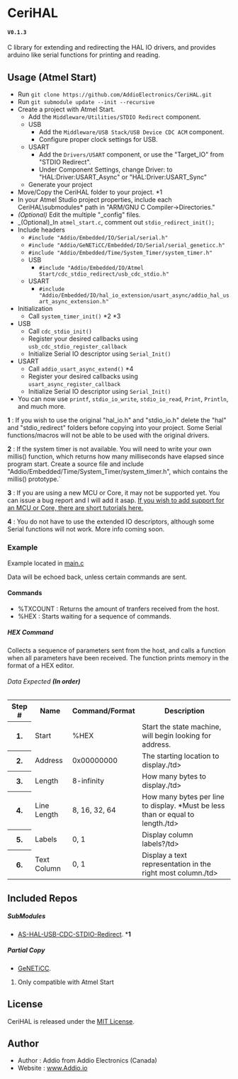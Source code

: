 # CeriHAL
#### `V0.1.3`

C library for extending and redirecting the HAL IO drivers, and provides arduino like serial functions for printing and reading.

 
## Usage (Atmel Start)

- Run `git clone https://github.com/AddioElectronics/CeriHAL.git`
- Run `git submodule update --init --recursive`
- Create a project with Atmel Start.
  - Add the `Middleware/Utilities/STDIO Redirect` component.
  - USB
	- Add the `Middleware/USB Stack/USB Device CDC ACM` component.
	- Configure proper clock settings for USB.
  - USART
	- Add the `Drivers/USART` component, or use the "Target_IO" from "STDIO Redirect".
	- Under Component Settings, change Driver: to "HAL:Driver:USART_Async" or "HAL:Driver:USART_Sync"
  - Generate your project
- Move/Copy the CeriHAL folder to your project. *1
- In your Atmel Studio project properties, include each CeriHAL\submodules\* path in "ARM/GNU C Compiler->Directories."
- _(Optional)_ Edit the multiple "_config" files.
- _(Optional)_In `atmel_start.c`, comment out `stdio_redirect_init();`
- Include headers
  - `#include "Addio/Embedded/IO/Serial/serial.h"`
  - `#include "Addio/GeNETiCC/Embedded/IO/Serial/serial_geneticc.h"`
  - `#include "Addio/Embedded/Time/System_Timer/system_timer.h"`
  - USB
    - `#include "Addio/Embedded/IO/Atmel Start/cdc_stdio_redirect/usb_cdc_stdio.h"`
  - USART
     - `#include "Addio/Embedded/IO/hal_io_extension/usart_async/addio_hal_usart_async_extension.h"`
- Initialization
  - Call `system_timer_init()` *2 *3
- USB
  - Call `cdc_stdio_init()`
  - Register your desired callbacks using `usb_cdc_stdio_register_callback`
  - Initialize Serial IO descriptor using `Serial_Init()`
- USART
  - Call `addio_usart_async_extend()` *4
  - Register your desired callbacks using `usart_async_register_callback`
  - Initialize Serial IO descriptor using `Serial_Init()`
- You can now use `printf`, `stdio_io_write`, `stdio_io_read`, `Print`, `Println`, and much more.

**1** : If you wish to use the original "hal_io.h" and "stdio_io.h" delete the "hal" and "stdio_redirect" folders before copying into your project.
Some Serial functions/macros will not be able to be used with the original drivers.

**2** : If the system timer is not available. You will need to write your own millis() function, which returns how many milliseconds have elapsed since program start.
Create a source file and include "Addio/Embedded/Time/System_Timer/system_timer.h", which contains the millis() prototype.`

**3** : If you are using a new MCU or Core, it may not be supported yet. You can issue a bug report and I will add it asap. [If you wish to add support for an MCU or Core, there are short tutorials here.](https://github.com/AddioElectronics/AS-HAL-USB-CDC-STDIO-Redirect#How-to-Add-Support-for-a-Device)

**4** : You do not have to use the extended IO descriptors, although some Serial functions will not work. More info coming soon.


### Example

Example located in [main.c](https://github.com/AddioElectronics/CeriHAL/blob/main/main.c)

Data will be echoed back, unless certain commands are sent.

#### Commands
 - %TXCOUNT : Returns the amount of tranfers received from the host.
 - %HEX 	: Starts waiting for a sequence of commands.
 
 
##### HEX Command

Collects a sequence of parameters sent from the host, and calls a function when all parameters have been received.
The function prints memory in the format of a HEX editor.

###### Data Expected __(In order)__
<table>
  <tr> 
  <th>Step #</th>
  <th>Name</th>
  <th>Command/Format</th>
  <th>Description</th>
 </tr>
 <tr> 
  <th>1.</th>
  <td>Start</td>
  <td>%HEX</td>
  <td>Start the state machine, will begin looking for address.</td>
 </tr>
 <tr> 
  <th>2.</th>
  <td>Address</td>
  <td>0x00000000</td>
  <td>The starting location to display./td>
 </tr>
  <tr> 
  <th>3.</th>
  <td>Length</td>
  <td>8-infinity</td>
  <td>How many bytes to display./td>
 </tr>
  <tr> 
  <th>4.</th>
  <td>Line Length</td>
  <td>8, 16, 32, 64</td>
  <td>How many bytes per line to display. *Must be less than or equal to length./td>
 </tr>
  <tr> 
  <th>5.</th>
  <td>Labels</td>
  <td>0, 1</td>
  <td>Display column labels?/td>
 </tr>
  <tr> 
  <th>6.</th>
  <td>Text Column</td>
  <td>0, 1</td>
  <td>Display a text representation in the right most column./td>
 </tr>
 </table>
 
 ## Included Repos
 
 ##### SubModules
- [AS-HAL-USB-CDC-STDIO-Redirect](https://github.com/AddioElectronics/AS-HAL-USB-CDC-STDIO-Redirect). ***1**
 ##### Partial Copy
 - [GeNETiCC](https://github.com/AddioElectronics/GeNETiCC).
 
 1. Only compatible with Atmel Start

## License

CeriHAL is released under the [MIT License](http://www.opensource.org/licenses/MIT).

## Author

- Author : Addio from Addio Electronics (Canada)
- Website : www.Addio.io
